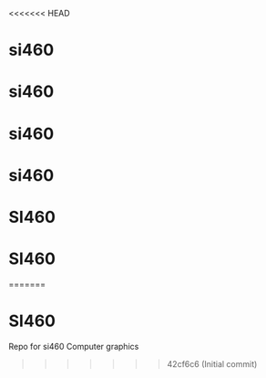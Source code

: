 <<<<<<< HEAD
# si460
# si460
# si460
# si460
# SI460
# SI460
=======
# SI460
Repo for si460 Computer graphics
>>>>>>> 42cf6c6 (Initial commit)
